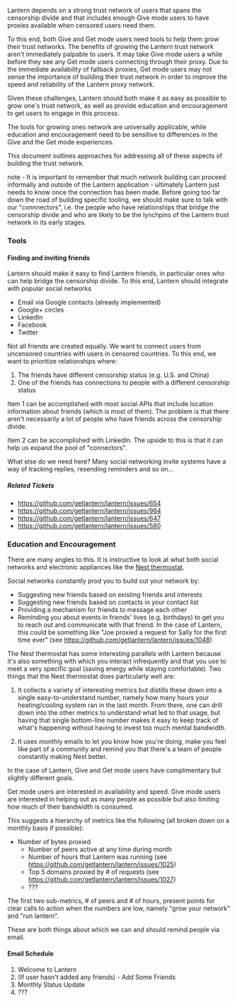 Lantern depends on a strong trust network of users that spans the censorship divide and that includes enough Give mode users to have proxies available when censored users need them.

To this end, both Give and Get mode users need tools to help them grow their trust networks.  The benefits of growing the Lantern trust network aren't immediately palpable to users.  It may take Give mode users a while before they see any Get mode users connecting through their proxy. Due to the immediate availability of fallback proxies, Get mode users may not sense the importance of building their trust network in order to improve the speed and reliability of the Lantern proxy network.

Given these challenges, Lantern should both make it as easy as possible to grow one's trust network, as well as provide education and encouragement to get users to engage in this process.

The tools for growing ones network are universally applicable, while education and encouragement need to be sensitive to differences in the Give and the Get mode experiences.

This document outlines approaches for addressing all of these aspects of building the trust network.

note - It is important to remember that much network building can proceed informally and outside of the Lantern application - ultimately Lantern just needs to know once the connection has been made.  Before going too far down the road of building specific tooling, we should make sure to talk with our "connnectors", i.e. the people who have relationships that bridge the censorship divide and who are likely to be the lynchpins of the Lantern trust network in its early stages.

### Tools

#### Finding and inviting friends

Lantern should make it easy to find Lantern friends, in particular ones who can help bridge the censorship divide.  To this end, Lantern should integrate with popular social networks

 * Email via Google contacts (already implemented)
 * Google+ circles
 * LinkedIn
 * Facebook
 * Twitter

Not all friends are created equally.  We want to connect users from uncensored countries with users in censored countries.  To this end, we want to prioritize relationships where:

 1. The friends have different censorship status (e.g. U.S. and China)
 2. One of the friends has connections to people with a different censorship status

Item 1 can be accomplished with most social APIs that include location information about friends (which is most of them).  The problem is that there aren't necessarily a lot of people who have friends across the censorship divide.

Item 2 can be accomplished with LinkedIn.  The upside to this is that it can help us expand the pool of "connectors".

What else do we need here?  Many social networking invite systems have a way of tracking replies, resending reminders and so on...

##### Related Tickets

 * https://github.com/getlantern/lantern/issues/654
 * https://github.com/getlantern/lantern/issues/964
 * https://github.com/getlantern/lantern/issues/647
 * https://github.com/getlantern/lantern/issues/580

### Education and Encouragement

There are many angles to this.  It is instructive to look at what both social networks and electronic appliances like the [Nest thermostat](http://nest.com/).

Social networks constantly prod you to build out your network by:

 * Suggesting new friends based on existing friends and interests
 * Suggesting new friends based on contacts in your contact list
 * Providing a mechanism for friends to message each other
 * Reminding you about events in friends' lives (e.g. birthdays) to get you to reach out and communicate with that friend.  In the case of Lantern, this could be something like "Joe proxied a request for Sally for the first time ever" (see https://github.com/getlantern/lantern/issues/1048)

The Nest thermostat has some interesting parallels with Lantern because it's also something with which you interact infrequently and that you use to meet a very specific goal (saving energy while staying comfortable).  Two things that the Nest thermostat does particularly well are:

 1. It collects a variety of interesting metrics but distills these down into a single easy-to-understand number, namely how many hours your heating/cooling system ran in the last month.  From there, one can drill down into the other metrics to understand what led to that usage, but having that single bottom-line number makes it easy to keep track of what's happening without having to invest too much mental bandwidth.

 2. It uses monthly emails to let you know how you're doing, make you feel like part of a community and remind you that there's a team of people constantly making Nest better.

In the case of Lantern, Give and Get mode users have complimentary but slightly different goals.

Get mode users are interested in availability and speed.  Give mode users are interested in helping out as many people as possible but also limiting how much of their bandwidth is consumed.

This suggests a hierarchy of metrics like the following (all broken down on a monthly basis if possible):

 * Number of bytes proxied
   * Number of peers active at any time during month
   * Number of hours that Lantern was running (see https://github.com/getlantern/lantern/issues/1025)
   * Top 5 domains proxied by # of requests (see https://github.com/getlantern/lantern/issues/1027)
   * ???

The first two sub-metrics, # of peers and # of hours, present points for clear calls to action when the numbers are low, namely "grow your network" and "run lantern".

These are both things about which we can and should remind people via email.

#### Email Schedule

 1. Welcome to Lantern
 2. (If user hasn't added any friends) - Add Some Friends
 3. Monthly Status Update
 4. ???